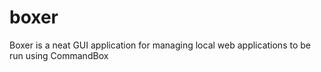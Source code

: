 # boxer
Boxer is a neat GUI application for managing local web applications to be run using CommandBox 

